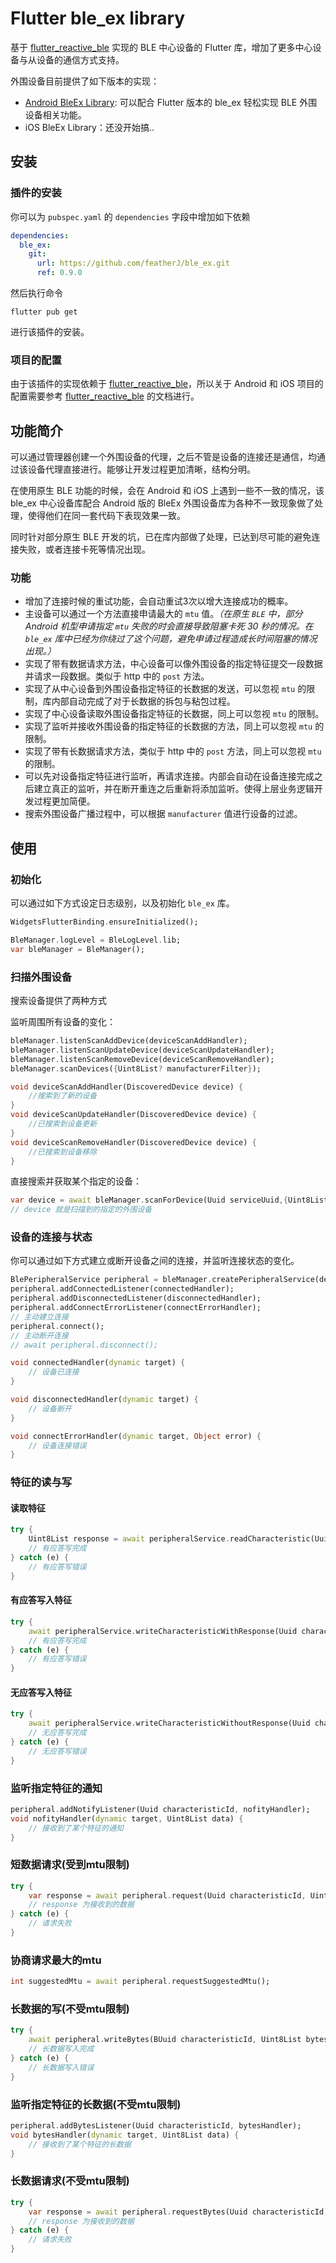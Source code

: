 # Flutter ble_ex library

基于 [flutter_reactive_ble](https://github.com/PhilipsHue/flutter_reactive_ble) 实现的 BLE 中心设备的 Flutter 库，增加了更多中心设备与从设备的通信方式支持。

外围设备目前提供了如下版本的实现：

* [Android BleEx Library](https://github.com/featherJ/BleEx): 可以配合 Flutter 版本的 ble_ex 轻松实现 BLE 外围设备相关功能。
* iOS BleEx Library：还没开始搞..

## 安装

### 插件的安装
你可以为 `pubspec.yaml` 的 `dependencies` 字段中增加如下依赖
```yaml
dependencies:
  ble_ex:
    git:
      url: https://github.com/featherJ/ble_ex.git
      ref: 0.9.0
```
然后执行命令
```
flutter pub get
```
进行该插件的安装。

### 项目的配置
由于该插件的实现依赖于 [flutter_reactive_ble](https://github.com/PhilipsHue/flutter_reactive_ble)，所以关于 Android 和 iOS 项目的配置需要参考 [flutter_reactive_ble](https://github.com/PhilipsHue/flutter_reactive_ble) 的文档进行。

## 功能简介
可以通过管理器创建一个外围设备的代理，之后不管是设备的连接还是通信，均通过该设备代理直接进行。能够让开发过程更加清晰，结构分明。

在使用原生 BLE 功能的时候，会在 Android 和 iOS 上遇到一些不一致的情况，该 ble_ex 中心设备库配合 Android 版的 BleEx 外围设备库为各种不一致现象做了处理，使得他们在同一套代码下表现效果一致。

同时针对部分原生 BLE 开发的坑，已在库内部做了处理，已达到尽可能的避免连接失败，或者连接卡死等情况出现。

### 功能
- 增加了连接时候的重试功能，会自动重试3次以增大连接成功的概率。
- 主设备可以通过一个方法直接申请最大的 `mtu` 值。*（在原生 `BLE` 中，部分 Android 机型申请指定 `mtu` 失败的时会直接导致阻塞卡死 30 秒的情况。在 `ble_ex` 库中已经为你绕过了这个问题，避免申请过程造成长时间阻塞的情况出现。）*
- 实现了带有数据请求方法，中心设备可以像外围设备的指定特征提交一段数据并请求一段数据。类似于 http 中的 `post` 方法。
- 实现了从中心设备到外围设备指定特征的长数据的发送，可以忽视 `mtu` 的限制，库内部自动完成了对于长数据的拆包与粘包过程。
- 实现了中心设备读取外围设备指定特征的长数据，同上可以忽视 `mtu` 的限制。
- 实现了监听并接收外围设备的指定特征的长数据的方法，同上可以忽视 `mtu` 的限制。
- 实现了带有长数据请求方法，类似于 http 中的 `post` 方法，同上可以忽视 `mtu` 的限制。
- 可以先对设备指定特征进行监听，再请求连接。内部会自动在设备连接完成之后建立真正的监听，并在断开重连之后重新将添加监听。使得上层业务逻辑开发过程更加简便。
- 搜索外围设备广播过程中，可以根据 `manufacturer` 值进行设备的过滤。

## 使用
### 初始化
可以通过如下方式设定日志级别，以及初始化 `ble_ex` 库。
```dart
WidgetsFlutterBinding.ensureInitialized();

BleManager.logLevel = BleLogLevel.lib;
var bleManager = BleManager();
```
### 扫描外围设备
搜索设备提供了两种方式

监听周围所有设备的变化：
```dart
bleManager.listenScanAddDevice(deviceScanAddHandler);
bleManager.listenScanUpdateDevice(deviceScanUpdateHandler);
bleManager.listenScanRemoveDevice(deviceScanRemoveHandler);
bleManager.scanDevices({Uint8List? manufacturerFilter});

void deviceScanAddHandler(DiscoveredDevice device) {
    //搜索到了新的设备
}
void deviceScanUpdateHandler(DiscoveredDevice device) {
    //已搜索到设备更新
}
void deviceScanRemoveHandler(DiscoveredDevice device) {
    //已搜索到设备移除
}

```

直接搜索并获取某个指定的设备：
```dart
var device = await bleManager.scanForDevice(Uuid serviceUuid,{Uint8List? manufacturerFilter})
// device 就是扫描到的指定的外围设备
```

### 设备的连接与状态
你可以通过如下方式建立或断开设备之间的连接，并监听连接状态的变化。

```dart
BlePeripheralService peripheral = bleManager.createPeripheralService(device, serviceId);
peripheral.addConnectedListener(connectedHandler);
peripheral.addDisconnectedListener(disconnectedHandler);
peripheral.addConnectErrorListener(connectErrorHandler);
// 主动建立连接
peripheral.connect();
// 主动断开连接
// await peripheral.disconnect();

void connectedHandler(dynamic target) {
    // 设备已连接
}

void disconnectedHandler(dynamic target) {
    // 设备断开
}

void connectErrorHandler(dynamic target, Object error) {
    // 设备连接错误
}
```

### 特征的读与写
#### 读取特征
```dart
try {
    Uint8List response = await peripheralService.readCharacteristic(Uuid characteristicId);
    // 有应答写完成
} catch (e) {
    // 有应答写错误
}
```
#### 有应答写入特征
```dart
try {
    await peripheralService.writeCharacteristicWithResponse(Uuid characteristicId, Uint8List data);
    // 有应答写完成
} catch (e) {
    // 有应答写错误
}
```
#### 无应答写入特征
```dart
try {
    await peripheralService.writeCharacteristicWithoutResponse(Uuid characteristicId, Uint8List data);
    // 无应答写完成
} catch (e) {
    // 无应答写错误
}
```
### 监听指定特征的通知
```dart
peripheral.addNotifyListener(Uuid characteristicId, nofityHandler);
void nofityHandler(dynamic target, Uint8List data) {
    // 接收到了某个特征的通知
}
```
### 短数据请求(受到mtu限制)
```dart
try {
    var response = await peripheral.request(Uuid characteristicId, Uint8List data);
    // response 为接收到的数据
} catch (e) {
    // 请求失败
}
```
### 协商请求最大的mtu
```dart
int suggestedMtu = await peripheral.requestSuggestedMtu();
```
### 长数据的写(不受mtu限制)
```dart
try {
    await peripheral.writeBytes(BUuid characteristicId, Uint8List bytes);
    // 长数据写入完成
} catch (e) {
    // 长数据写入错误
}
```
### 监听指定特征的长数据(不受mtu限制)
```dart
peripheral.addBytesListener(Uuid characteristicId, bytesHandler);
void bytesHandler(dynamic target, Uint8List data) {
    // 接收到了某个特征的长数据
}
```
### 长数据请求(不受mtu限制)
```dart
try {
    var response = await peripheral.requestBytes(Uuid characteristicId, Uint8List data);
    // response 为接收到的数据
} catch (e) {
    // 请求失败
}
```